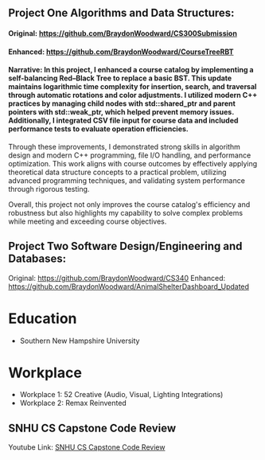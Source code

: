 ## Project One Algorithms and Data Structures:
#### Original: https://github.com/BraydonWoodward/CS300Submission
#### Enhanced: https://github.com/BraydonWoodward/CourseTreeRBT
#### Narrative: In this project, I enhanced a course catalog by implementing a self-balancing Red–Black Tree to replace a basic BST. This update maintains logarithmic time complexity for insertion, search, and traversal through automatic rotations and color adjustments. I utilized modern C++ practices by managing child nodes with std::shared_ptr and parent pointers with std::weak_ptr, which helped prevent memory issues. Additionally, I integrated CSV file input for course data and included performance tests to evaluate operation efficiencies.

Through these improvements, I demonstrated strong skills in algorithm design and modern C++ programming, file I/O handling, and performance optimization. This work aligns with course outcomes by effectively applying theoretical data structure concepts to a practical problem, utilizing advanced programming techniques, and validating system performance through rigorous testing.

Overall, this project not only improves the course catalog's efficiency and robustness but also highlights my capability to solve complex problems while meeting and exceeding course objectives.

## Project Two Software Design/Engineering and Databases: 
Original: https://github.com/BraydonWoodward/CS340
Enhanced: https://github.com/BraydonWoodward/AnimalShelterDashboard_Updated

# Education
- Southern New Hampshire University

# Workplace
- Workplace 1: 52 Creative (Audio, Visual, Lighting Integrations)
- Workplace 2: Remax Reinvented

## SNHU CS Capstone Code Review
Youtube Link: [SNHU CS Capstone Code Review](https://www.youtube.com/watch?v=pOqaEoRmagc)
